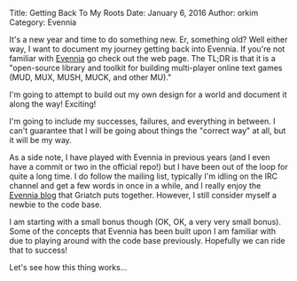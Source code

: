 Title: Getting Back To My Roots
Date: January 6, 2016
Author: orkim
Category: Evennia

It's a new year and time to do something new. Er, something old? Well either
way, I want to document my journey getting back into Evennia. If you're not
familiar with [Evennia](http://www.evennia.com/) go check out the web page. The
TL;DR is that it is a "open-source library and toolkit for building
multi-player online text games (MUD, MUX, MUSH, MUCK, and other MU)."

I'm going to attempt to build out my own design for a world and document it
along the way! Exciting!

I'm going to include my successes, failures, and everything in between. I can't
guarantee that I will be going about things the "correct way" at all, but it
will be my way.

As a side note, I have played with Evennia in previous years (and I even have a
commit or two in the official repo!) but I have been out of the loop for quite
a long time. I do follow the mailing list, typically I'm idling on the IRC
channel and get a few words in once in a while, and I really enjoy the [Evennia
blog](http://evennia.blogspot.com/) that Griatch puts together. However, I
still consider myself a newbie to the code base.

I am starting with a small bonus though (OK, OK, a very very small bonus). Some
of the concepts that Evennia has been built upon I am familiar with due to
playing around with the code base previously. Hopefully we can ride that to
success!

Let's see how this thing works...
